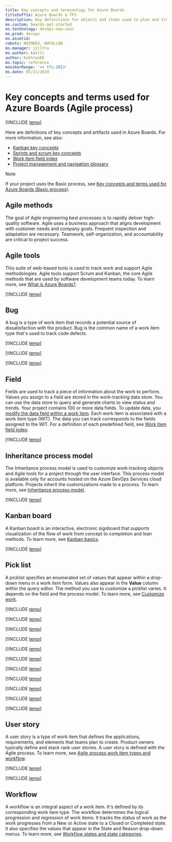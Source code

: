 ```yaml
---
title: Key concepts and terminology for Azure Boards
titleSuffix: Azure Boards & TFS 
description: Key definitions for objects and items used to plan and track work by using Azure Boards
ms.custom: boards-get-started
ms.technology: devops-new-user 
ms.prod: devops
ms.assetid: 
robots: NOINDEX, NOFOLLOW
ms.manager: jillfra
ms.author: kaelli
author: KathrynEE
ms.topic: reference
monikerRange: '>= tfs-2013'
ms.date: 05/21/2019
---
```



# Key concepts and terms used for Azure Boards (Agile process)


[!INCLUDE [temp](../_shared/version-vsts-tfs-all-versions.md)]

Here are definitions of key concepts and artifacts used in Azure Boards. For more information, see also: 
- [Kanban key concepts](../boards/kanban-key-concepts.md)
- [Sprints and scrum key concepts](../sprints/scrum-key-concepts.md)
- [Work item field index](../work-items/guidance/work-item-field.md)
- [Project management and navigation glossary](../../project/navigation/glossary.md)  


> [!NOTE]  
> If your project uses the Basic process, see [Key concepts and terms used for Azure Boards (Basic process)](key-concepts.md).  

## Agile methods
The goal of Agile engineering best processes is to rapidly deliver high-quality software. Agile uses a business approach that aligns development with customer needs and company goals. Frequent inspection and adaptation are necessary. Teamwork, self-organization, and accountability are critical to project success.  

## Agile tools
This suite of web-based tools is used to track work and support Agile methodologies. Agile tools support Scrum and Kanban, the core Agile methods that are used by software development teams today. To learn more, see [What is Azure Boards?](what-is-azure-boards.md).

[!INCLUDE [temp](../../_shared/glossary-terms/area-paths.md)] 

## Bug
A bug is a type of work item that records a potential source of dissatisfaction with the product. Bug is the common name of a work item type that's used to track code defects.  

[!INCLUDE [temp](../../_shared/glossary-terms/collections.md)] 

[!INCLUDE [temp](../../_shared/glossary-terms/dashboards.md)] 

[!INCLUDE [temp](../../_shared/glossary-terms/favorites.md)] 

## Field 
Fields are used to track a piece of information about the work to perform. Values you assign to a field are stored in the work-tracking data store. You can use the data store to query and generate charts to view status and trends. Your project contains 100 or more data fields. To update data, you [modify the data field within a work item](plan-track-work.md). Each work item is associated with a work item type (WIT). The data you can track corresponds to the fields assigned to the WIT. For a definition of each predefined field, see [Work item field index](../work-items/guidance/work-item-field.md). 

[!INCLUDE [temp](../../_shared/glossary-terms/follow.md)] 

## Inheritance process model 
The Inheritance process model is used to customize work-tracking objects and Agile tools for a project through the user interface. This process model is available only for accounts hosted on the Azure DevOps Services cloud platform. Projects inherit the customizations made to a process. To learn more, see [Inheritance process model](../../organizations/settings/work/inheritance-process-model.md).


[!INCLUDE [temp](../../_shared/glossary-terms/iterations.md)] 

## Kanban board 
A Kanban board is an interactive, electronic signboard that supports visualization of the flow of work from concept to completion and lean methods. To learn more, see [Kanban basics](../boards/kanban-quickstart.md).

 
[!INCLUDE [temp](../../_shared/glossary-terms/links-and-link-types.md)] 

## Pick list

A picklist specifies an enumerated set of values that appear within a drop-down menu in a work item form. Values also appear in the **Value** column within the query editor. The method you use to customize a picklist varies. It depends on the field and the process model. To learn more, see [Customize work](../../reference/customize-work.md). 

[!INCLUDE [temp](../../_shared/glossary-terms/plans.md)] 

[!INCLUDE [temp](../../_shared/glossary-terms/portfolio-backlog.md)] 

[!INCLUDE [temp](../../_shared/glossary-terms/process.md)]  

[!INCLUDE [temp](../../_shared/glossary-terms/product-backlog.md)] 

[!INCLUDE [temp](../../_shared/glossary-terms/projects.md)] 

[!INCLUDE [temp](../../_shared/glossary-terms/queries.md)]  

[!INCLUDE [temp](../../_shared/glossary-terms/remote-linking.md)] 

[!INCLUDE [temp](../../_shared/glossary-terms/sprints.md)] 

[!INCLUDE [temp](../../_shared/glossary-terms/sprint-backlogs.md)]  

[!INCLUDE [temp](../../_shared/glossary-terms/taskboard.md)] 

[!INCLUDE [temp](../../_shared/glossary-terms/teams.md)] 

## User story
A user story is a type of work item that defines the applications, requirements, and elements that teams plan to create. Product owners typically define and stack rank user stories. A user story is defined with the Agile process. To learn more, see [Agile process work item types and workflow](../work-items/guidance/agile-process-workflow.md). 

[!INCLUDE [temp](../../_shared/glossary-terms/widgets.md)] 

[!INCLUDE [temp](../../_shared/glossary-terms/work-item-types.md)] 

## Workflow 

A workflow is an integral aspect of a work item. It's defined by its corresponding work item type. The workflow determines the logical progression and regression of work items. It tracks the status of work as the work progresses from a New or Active state to a Closed or Completed state. It also specifies the values that appear in the State and Reason drop-down menus. To learn more, see [Workflow states and state categories](../work-items/workflow-and-state-categories.md).

